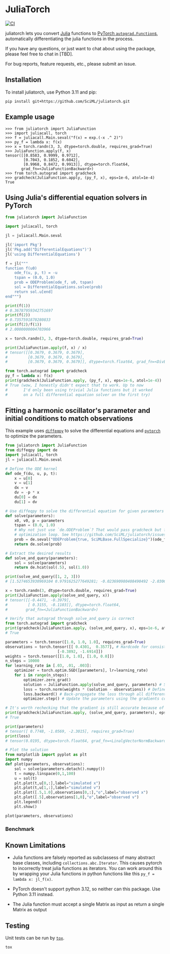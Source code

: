 # JuliaTorch

[![CI](https://github.com/SciML/juliatorch/workflows/CI/badge.svg)](https://github.com/SciML/juliatorch/actions)

juliatorch lets you convert [Julia](https://julialang.org/) functions to
[PyTorch `autograd.Function`s](https://pytorch.org/docs/stable/autograd.html), automatically
differentiating the julia functions in the process.

If you have any questions, or just want to chat about using the package,
please feel free to chat in [TBD].

For bug reports, feature requests, etc., please submit an issue.

## Installation

To install juliatorch, use Python 3.11 and pip:

```
pip install git+https://github.com/SciML/juliatorch.git
```

## Example usage

```pycon
>>> from juliatorch import JuliaFunction
>>> import juliacall, torch
>>> f = juliacall.Main.seval("f(x) = exp.(-x .^ 2)")
>>> py_f = lambda x: f(x)
>>> x = torch.randn(3, 3, dtype=torch.double, requires_grad=True)
>>> JuliaFunction.apply(f, x)
tensor([[0.8583, 0.9999, 0.9712],
        [0.7043, 0.1852, 0.6042],
        [0.9968, 0.8472, 0.9913]], dtype=torch.float64,
       grad_fn=<JuliaFunctionBackward>)
>>> from torch.autograd import gradcheck
>>> gradcheck(JuliaFunction.apply, (py_f, x), eps=1e-6, atol=1e-4)
True
```

## Using Julia's differential equation solvers in PyTorch

```python
from juliatorch import JuliaFunction

import juliacall, torch

jl = juliacall.Main.seval

jl('import Pkg')
jl('Pkg.add("DifferentialEquations")')
jl('using DifferentialEquations')

f = jl("""
function f(u0)
    ode_f(u, p, t) = -u
    tspan = (0.0, 1.0)
    prob = ODEProblem(ode_f, u0, tspan)
    sol = DifferentialEquations.solve(prob)
    return sol.u[end]
end""")

print(f(1))
# 0.36787959342751697
print(f(2))
# 0.7357591870280833
print(f(2)/f(1))
# 2.0000000004703966

x = torch.randn(3, 3, dtype=torch.double, requires_grad=True)

print(JuliaFunction.apply(f, x) / x)
# tensor([[0.3679, 0.3679, 0.3679],
#         [0.3679, 0.3679, 0.3679],
#         [0.3679, 0.3679, 0.3679]], dtype=torch.float64, grad_fn=<DivBackward0>)

from torch.autograd import gradcheck
py_f = lambda x: f(x)
print(gradcheck(JuliaFunction.apply, (py_f, x), eps=1e-6, atol=1e-4))
# True (wow, I honestly didn't expect that to work. Up to now
#       I'd only been using trivial Julia functions but it worked
#       on a full differential equation solver on the first try)
```

## Fitting a harmonic oscillator's parameter and initial conditions to match observations

This example uses [`diffeqpy`](https://github.com/SciML/diffeqpy) to solve the differential
equations and [`pytorch`](https://pytorch.org/) to optimize the parameters.

```python
from juliatorch import JuliaFunction
from diffeqpy import de
import juliacall, torch
jl = juliacall.Main.seval

# Define the ODE kernel
def ode_f(du, u, p, t):
    x = u[0]
    v = u[1]
    dx = v
    dv = -p * x
    du[0] = dx
    du[1] = dv

# Use diffeqpy to solve the differential equation for given parameters
def solve(parameters):
    x0, v0, p = parameters
    tspan = (0.0, 1.0)
    # Why not just use `de.ODEProblem`? That would pass gradcheck but fail in the
    # optimization loop. See https://github.com/SciML/juliatorch/issues/10
    prob = de.seval("ODEProblem{true, SciMLBase.FullSpecialize}")(ode_f, [x0, v0], tspan, p)
    return de.solve(prob)

# Extract the desired results
def solve_and_query(parameters):
    sol = solve(parameters)
    return de.hcat(sol(.5), sol(1.0))

print(solve_and_query([1, 2, 3]))
# [1.5274653930969104 0.9791625277649281; -0.023690980408490492 -2.0306945154435274]

x = torch.randn(3, dtype=torch.double, requires_grad=True)
print(JuliaFunction.apply(solve_and_query, x))
# tensor([[-0.4471, -0.3979],
#         [ 0.3155, -0.1103]], dtype=torch.float64,
#        grad_fn=<JuliaFunctionBackward>)

# Verify that autograd through solve_and_query is correct
from torch.autograd import gradcheck
print(gradcheck(JuliaFunction.apply, (solve_and_query, x), eps=1e-6, atol=1e-4))
# True

parameters = torch.tensor([1.0, 1.0, 1.0], requires_grad=True)
observations = torch.tensor([[ 0.4301,  0.3577], # Hardcode for consistency
                       [-0.3892, -1.6914]])
weights = torch.tensor([[1.0, 1.0], [1.0, 0.0]])
n_steps = 10000
for learning_rate in [.03, .01, .003]:
    optimizer = torch.optim.SGD([parameters], lr=learning_rate)
    for i in range(n_steps):
        optimizer.zero_grad()
        solution = JuliaFunction.apply(solve_and_query, parameters) # Solve the ODE
        loss = torch.norm(weights * (solution - observations)) # Define the loss function
        loss.backward() # Back-propagate the loss through all differentiable torch variables
        optimizer.step() # Update the parameters using the gradients computed by back-propagation

# It's worth rechecking that the gradient is still accurate because of Goodhart's Law:
print(gradcheck(JuliaFunction.apply, (solve_and_query, parameters), eps=1e-2, atol=1e-2))
# True

print(parameters)
# tensor([ 0.7748, -1.0569, -2.3015], requires_grad=True)
print(loss)
# tensor(0.0195, dtype=torch.float64, grad_fn=<LinalgVectorNormBackward0>)

# Plot the solution
from matplotlib import pyplot as plt
import numpy
def plot(parameters, observations):
    sol = solve(parameters.detach().numpy())
    t = numpy.linspace(0,1,100)
    u = sol(t)
    plt.plot(t,u[0,:],label="simulated x")
    plt.plot(t,u[1,:],label="simulated v")
    plt.plot([.5,1.0],observations[0,:],"o",label="observed x")
    plt.plot([.5],observations[1,0],"o",label="observed v")
    plt.legend()
    plt.show()

plot(parameters, observations)
```


<!--
## Collab Notebook Examples

- [Solving the Lorenz equation faster than SciPy+Numba](https://colab.research.google.com/drive/1SQCu1puMQO01i3oMg0TXfa1uf7BqgsEW?usp=sharing)

-->

### Benchmark

## Known Limitations

- Julia functions are falsely reported as subclassess of many abstract base classes,
  including `collections.abc.Iterator`. This causes pytorch to incorrectly treat julia
  functions as iterators. You can work around this by wrapping your Julia functions in
  python functions like this `py_f = lambda x: jl_f(x)`.

- PyTorch doesn't support python 3.12, so neither can this package. Use Python 3.11 instead.

- The Julia function must accept a single Matrix as input as return a single Matrix as
  output

## Testing

Unit tests can be run by [`tox`](http://tox.readthedocs.io).

```sh
tox
```
